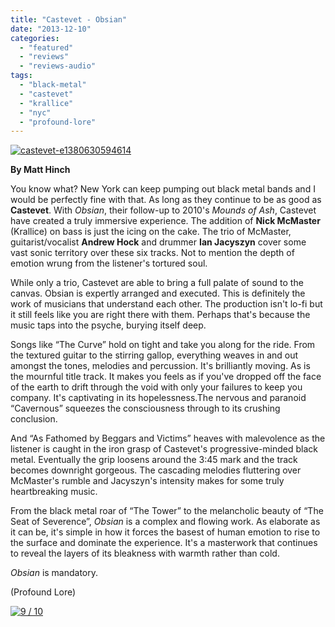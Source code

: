 ```yaml
---
title: "Castevet - Obsian"
date: "2013-12-10"
categories: 
  - "featured"
  - "reviews"
  - "reviews-audio"
tags: 
  - "black-metal"
  - "castevet"
  - "krallice"
  - "nyc"
  - "profound-lore"
---
```


[![castevet-e1380630594614](http://www.hellbound.ca/wp-content/uploads/2013/12/castevet-e1380630594614-590x590.jpg)](http://www.hellbound.ca/wp-content/uploads/2013/12/castevet-e1380630594614.jpg)

**By Matt Hinch**

You know what? New York can keep pumping out black metal bands and I would be perfectly fine with that. As long as they continue to be as good as **Castevet**. With _Obsian_, their follow-up to 2010's _Mounds of Ash_, Castevet have created a truly immersive experience. The addition of **Nick McMaster** (Krallice) on bass is just the icing on the cake. The trio of McMaster, guitarist/vocalist **Andrew Hock** and drummer **Ian Jacyszyn** cover some vast sonic territory over these six tracks. Not to mention the depth of emotion wrung from the listener's tortured soul.

While only a trio, Castevet are able to bring a full palate of sound to the canvas. Obsian is expertly arranged and executed. This is definitely the work of musicians that understand each other. The production isn't lo-fi but it still feels like you are right there with them. Perhaps that's because the music taps into the psyche, burying itself deep.

Songs like “The Curve” hold on tight and take you along for the ride. From the textured guitar to the stirring gallop, everything weaves in and out amongst the tones, melodies and percussion. It's brilliantly moving. As is the mournful title track. It makes you feels as if you've dropped off the face of the earth to drift through the void with only your failures to keep you company. It's captivating in its hopelessness.The nervous and paranoid “Cavernous” squeezes the consciousness through to its crushing conclusion.

And “As Fathomed by Beggars and Victims” heaves with malevolence as the listener is caught in the iron grasp of Castevet's progressive-minded black metal. Eventually the grip loosens around the 3:45 mark and the track becomes downright gorgeous. The cascading melodies fluttering over McMaster's rumble and Jacyszyn's intensity makes for some truly heartbreaking music.

From the black metal roar of “The Tower” to the melancholic beauty of “The Seat of Severence”, _Obsian_ is a complex and flowing work. As elaborate as it can be, it's simple in how it forces the basest of human emotion to rise to the surface and dominate the experience. It's a masterwork that continues to reveal the layers of its bleakness with warmth rather than cold.

_Obsian_ is mandatory.

(Profound Lore)

[![9 / 10](http://www.hellbound.ca/wp-content/uploads/2009/05/review9.png)](http://www.hellbound.ca/wp-content/uploads/2009/05/review9.png)
